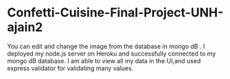 # Confetti-Cuisine-Final-Project-UNH-ajain2
You can edit and change the image from the database in mongo dB . I deployed my node.js server on Heroku  and successfully connected to my mongo dB database. I am able to view all my data in the UI,and used express validator for validating many values.

